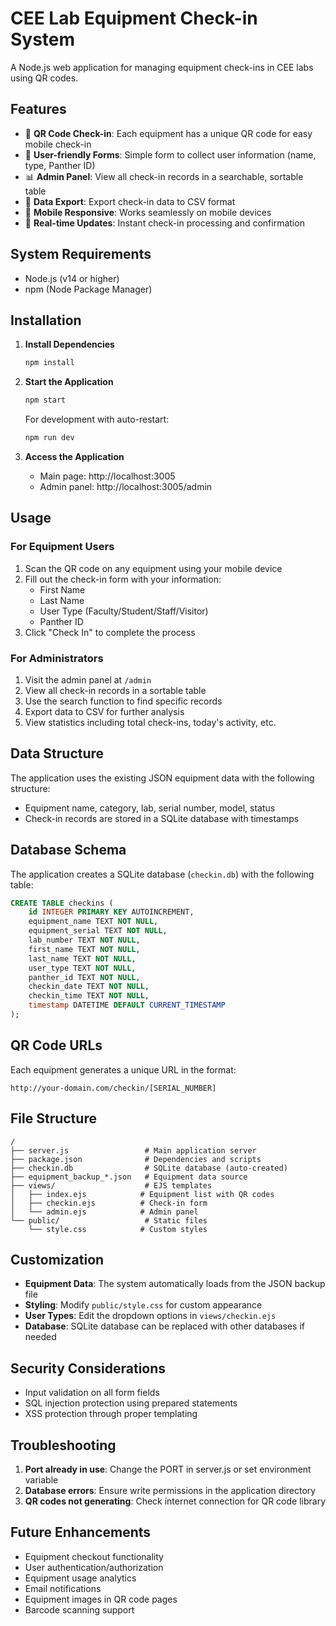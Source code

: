 # CEE Lab Equipment Check-in System

A Node.js web application for managing equipment check-ins in CEE labs using QR codes.

## Features

- 📱 **QR Code Check-in**: Each equipment has a unique QR code for easy mobile check-in
- 📝 **User-friendly Forms**: Simple form to collect user information (name, type, Panther ID)
- 📊 **Admin Panel**: View all check-in records in a searchable, sortable table
- 💾 **Data Export**: Export check-in data to CSV format
- 📱 **Mobile Responsive**: Works seamlessly on mobile devices
- 🔄 **Real-time Updates**: Instant check-in processing and confirmation

## System Requirements

- Node.js (v14 or higher)
- npm (Node Package Manager)

## Installation

1. **Install Dependencies**
   ```bash
   npm install
   ```

2. **Start the Application**
   ```bash
   npm start
   ```
   
   For development with auto-restart:
   ```bash
   npm run dev
   ```

3. **Access the Application**
   - Main page: http://localhost:3005
   - Admin panel: http://localhost:3005/admin

## Usage

### For Equipment Users
1. Scan the QR code on any equipment using your mobile device
2. Fill out the check-in form with your information:
   - First Name
   - Last Name
   - User Type (Faculty/Student/Staff/Visitor)
   - Panther ID
3. Click "Check In" to complete the process

### For Administrators
1. Visit the admin panel at `/admin`
2. View all check-in records in a sortable table
3. Use the search function to find specific records
4. Export data to CSV for further analysis
5. View statistics including total check-ins, today's activity, etc.

## Data Structure

The application uses the existing JSON equipment data with the following structure:
- Equipment name, category, lab, serial number, model, status
- Check-in records are stored in a SQLite database with timestamps

## Database Schema

The application creates a SQLite database (`checkin.db`) with the following table:

```sql
CREATE TABLE checkins (
    id INTEGER PRIMARY KEY AUTOINCREMENT,
    equipment_name TEXT NOT NULL,
    equipment_serial TEXT NOT NULL,
    lab_number TEXT NOT NULL,
    first_name TEXT NOT NULL,
    last_name TEXT NOT NULL,
    user_type TEXT NOT NULL,
    panther_id TEXT NOT NULL,
    checkin_date TEXT NOT NULL,
    checkin_time TEXT NOT NULL,
    timestamp DATETIME DEFAULT CURRENT_TIMESTAMP
);
```

## QR Code URLs

Each equipment generates a unique URL in the format:
```
http://your-domain.com/checkin/[SERIAL_NUMBER]
```

## File Structure

```
/
├── server.js                 # Main application server
├── package.json              # Dependencies and scripts
├── checkin.db                # SQLite database (auto-created)
├── equipment_backup_*.json   # Equipment data source
├── views/                    # EJS templates
│   ├── index.ejs            # Equipment list with QR codes
│   ├── checkin.ejs          # Check-in form
│   └── admin.ejs            # Admin panel
└── public/                   # Static files
    └── style.css            # Custom styles
```

## Customization

- **Equipment Data**: The system automatically loads from the JSON backup file
- **Styling**: Modify `public/style.css` for custom appearance
- **User Types**: Edit the dropdown options in `views/checkin.ejs`
- **Database**: SQLite database can be replaced with other databases if needed

## Security Considerations

- Input validation on all form fields
- SQL injection protection using prepared statements
- XSS protection through proper templating

## Troubleshooting

1. **Port already in use**: Change the PORT in server.js or set environment variable
2. **Database errors**: Ensure write permissions in the application directory
3. **QR codes not generating**: Check internet connection for QR code library

## Future Enhancements

- Equipment checkout functionality
- User authentication/authorization
- Equipment usage analytics
- Email notifications
- Equipment images in QR code pages
- Barcode scanning support
